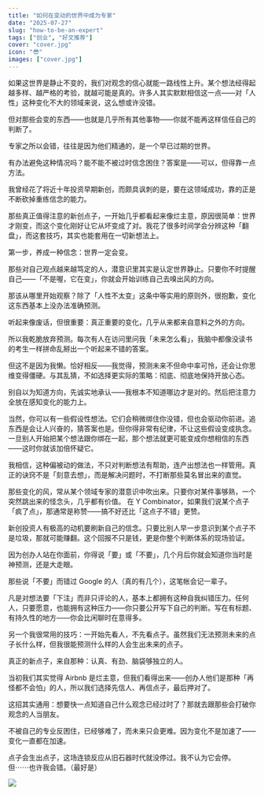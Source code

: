 ```yaml
---
title: "如何在变动的世界中成为专家"
date: "2025-07-27"
slug: "how-to-be-an-expert"
tags: ["创业", "好文推荐"]
cover: "cover.jpg"
icon: "😎"
images: ["cover.jpg"]
---
```

如果这世界是静止不变的，我们对观念的信心就能一路线性上升。某个想法经得起越多样、越严格的考验，就越可能是真的。许多人其实默默相信这一点——对「人性」这种变化不大的领域来说，这么想或许没错。



但对那些会变的东西——也就是几乎所有其他事物——你就不能再这样信任自己的判断了。



专家之所以会错，往往是因为他们精通的，是一个早已过期的世界。



有办法避免这种情况吗？能不能不被过时信念困住？答案是——可以，但得靠一点方法。



我曾经花了将近十年投资早期新创，而颇具讽刺的是，要在这领域成功，靠的正是不断砍掉重练信念的能力。



那些真正值得注意的新创点子，一开始几乎都看起来像烂主意，原因很简单：世界才刚变，而这个变化刚好让它从坏变成了对。我花了很多时间学会分辨这种「翻盘」，而这套技巧，其实也能套用在一切新想法上。



第一步，养成一种信念：世界一定会变。



那些对自己观点越来越笃定的人，潜意识里其实是认定世界静止。只要你不时提醒自己——「不是喔，它在变」，你就会开始训练自己去嗅出风的方向。



那该从哪里开始观察？除了「人性不太变」这条中等实用的原则外，很抱歉，变化这东西基本上没办法准确预测。



听起来像废话，但很重要：真正重要的变化，几乎从来都来自意料之外的方向。



所以我乾脆放弃预测。每次有人在访问里问我「未来怎么看」，我脑中都像没读书的考生一样拼命乱掰出一个听起来不错的答案。



但这不是因为我懒。恰好相反——我觉得，预测未来不但命中率可怜，还会让你思维变得僵硬。与其乱猜，不如选择更实际的策略：彻底、彻底地保持开放心态。



别自以为知道方向，先诚实地承认——我根本不知道哪边才是对的。然后把注意力全放在感知变化的能力上。



当然，你可以有一些假设性想法。它们会稍微绑住你没错，但也会驱动你前进。追东西是会让人兴奋的，猜答案也是。但你得非常有纪律，不让这些假设变成执念。
一旦别人开始把某个想法跟你绑在一起，那个想法就更可能变成你想相信的东西——这时你就该加倍怀疑它。



我相信，这种偏被动的做法，不只对判断想法有帮助，连产出想法也一样管用。真正的诀窍不是「刻意去想」，而是解决问题时，不打断那些莫名冒出来的直觉。



那些变化的风，常从某个领域专家的潜意识中吹出来。只要你对某件事够熟，一个突然跳出来的怪念头，几乎都有价值。
在 Y Combinator，如果我们说某个点子「疯了点」，那通常是称赞——搞不好还比「这点子不错」更赞。



新创投资人有极高的动机要刷新自己的信念。只要比别人早一步意识到某个点子不是垃圾，那就可能赚翻。这个回报不只是钱，更是你整个判断体系的现场验证。



因为创办人站在你面前，你得说「要」或「不要」，几个月后你就会知道你当时是神预测，还是大走眼。



那些说「不要」而错过 Google 的人（真的有几个），这笔帐会记一辈子。



凡是对想法要「下注」而非只评论的人，基本上都拥有这种自我纠错压力。任何人，只要愿意，也能拥有这种压力——你只要公开写下自己的判断。写在有标题、有持久性的地方——你会比闲聊时在意得多。



另一个我很常用的技巧：一开始先看人，不先看点子。虽然我们无法预测未来的点子长什么样，但我很能预测什么样的人会生出未来的点子。



真正的新点子，来自那种：认真、有劲、脑袋够独立的人。



当初我们其实觉得 Airbnb 是烂主意，但我们看得出来——创办人他们是那种「再怪都不会怕」的人，所以我们选择先信人、再信点子，最后押对了。



这招其实通用：想要快一点知道自己什么观念已经过时了？那就去跟那些会打破你观念的人当朋友。



不被自己的专业反困住，已经够难了，而未来只会更难。因为变化不是加速了——变化一直都在加速。



点子会生出点子，这场连锁反应从旧石器时代就没停过。我不认为它会停。
但⋯⋯也许我会错。（最好是）




![](https://prod-files-secure.s3.us-west-2.amazonaws.com/112d0858-5090-4d34-a606-b75eb8d65fd2/46476355-9cf3-4e99-9b7a-3531bc426380/1000202064.png?X-Amz-Algorithm=AWS4-HMAC-SHA256&X-Amz-Content-Sha256=UNSIGNED-PAYLOAD&X-Amz-Credential=ASIAZI2LB466S27CA7YV%2F20250829%2Fus-west-2%2Fs3%2Faws4_request&X-Amz-Date=20250829T192504Z&X-Amz-Expires=3600&X-Amz-Security-Token=IQoJb3JpZ2luX2VjEGsaCXVzLXdlc3QtMiJHMEUCIGLoFt88KIBw61h08sV5ykR3%2FaM1nj1w46iNeuZB0VsuAiEAqg2Q5rbGAR87FhBY40jo%2BBJygqVAH%2F1FksVu0Jc20BgqiAQIxP%2F%2F%2F%2F%2F%2F%2F%2F%2F%2FARAAGgw2Mzc0MjMxODM4MDUiDCi0PB%2BRlxT%2FeaJmYSrcA5SgzPw36qE%2F0jEzrDDhlF4RmTeeqALHx9ozE5O0SVBm%2F04GVuCCbgNDxIxsqdqE3xJUzknEMOtHOFa%2BrEfK4smFrsXMfRaUS55Qm9Cqx3UbRfp2XkMaTy0HrXhT4tcdxcuXZIhCNx9zxjopxFXHfxg11BR6spmVhlMPS9WAYIoR5YuLEBieOJhm%2B6O76EDsTR7IkCV%2Fm7FTumI4HLWFlHeAhflisyKnLK20n9Ci50wI2zEnDE8F5kfwdpzMUtML%2F6PJRLTPcPvI%2BrvvyG36DjwMv1gbIexgYQRgLUJrIS0OZiSGqKj%2BSogdgyuOu0rLPFsjseYK7IcjwYiN3ykLxieXIZXFD2Y%2F7ORNIWyPLnP56sTTchJfSE6yh%2F9Ev1TQ4p07pWNBebVN0oWkKViIvFCa1psisGMBPLCNXslSBN5pc8C0Y0y%2F2JAzeo9onW%2FGMRHAxWINVRbWIqks2ttjFN8LKDd7ye93NAthMgUGd45WQTcGbp3qTXD44JHPX8AUBZyuVYOGPzjqO7tpzmjmzaNLY4kTcdRlv171txvM9Tz7WTnNAweDf2BwqABDihkgaAyfJ61c6lu%2FL74zNkIkHsyVVtebNGmkN79gHLIL5yppJ%2F6kJyJa2KCcJr83MIPrx8UGOqUBiInLU5L5K2Qt4SxMwhuOnOvltxSF5j1gc9X18DcXm0SDcYt3q2BGS5D6NUpzusAhzPBzPXvwH1dWU83tY%2BKwLJulfzFdcSdyTzWW75HlYrqY%2FuQJEpUIxM5NgKECfV%2FpZNj9v7DgDqr5np7FL%2Bw6ZCmaOatatKx2mfmbGUWewj3khQWoO6wSkajLNejMR28e%2F9GIbQXun5wT82c3QITxp0shNoBP&X-Amz-Signature=8edb13617ba6b405f0cc712be17b405358eae46e6fb3d994a454f2515042c214&X-Amz-SignedHeaders=host&x-amz-checksum-mode=ENABLED&x-id=GetObject)

